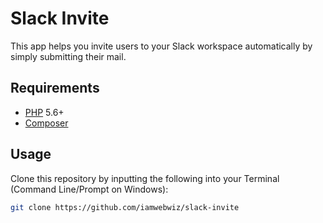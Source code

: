 # Slack Invite
This app helps you invite users to your Slack workspace automatically by simply submitting their mail.

## Requirements
- [PHP](https://php.net) 5.6+
- [Composer](https://getcomposer.org)

## Usage
Clone this repository by inputting the following into your Terminal (Command Line/Prompt on Windows):
```bash
git clone https://github.com/iamwebwiz/slack-invite
```
